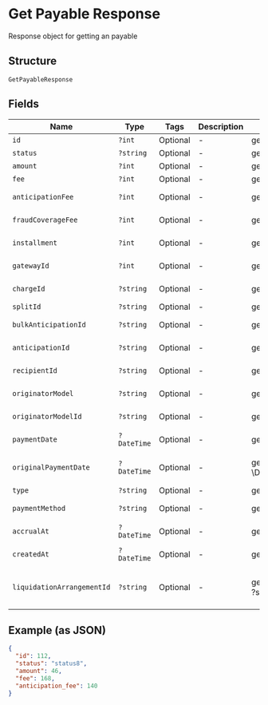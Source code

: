 
# Get Payable Response

Response object for getting an payable

## Structure

`GetPayableResponse`

## Fields

| Name | Type | Tags | Description | Getter | Setter |
|  --- | --- | --- | --- | --- | --- |
| `id` | `?int` | Optional | - | getId(): ?int | setId(?int id): void |
| `status` | `?string` | Optional | - | getStatus(): ?string | setStatus(?string status): void |
| `amount` | `?int` | Optional | - | getAmount(): ?int | setAmount(?int amount): void |
| `fee` | `?int` | Optional | - | getFee(): ?int | setFee(?int fee): void |
| `anticipationFee` | `?int` | Optional | - | getAnticipationFee(): ?int | setAnticipationFee(?int anticipationFee): void |
| `fraudCoverageFee` | `?int` | Optional | - | getFraudCoverageFee(): ?int | setFraudCoverageFee(?int fraudCoverageFee): void |
| `installment` | `?int` | Optional | - | getInstallment(): ?int | setInstallment(?int installment): void |
| `gatewayId` | `?int` | Optional | - | getGatewayId(): ?int | setGatewayId(?int gatewayId): void |
| `chargeId` | `?string` | Optional | - | getChargeId(): ?string | setChargeId(?string chargeId): void |
| `splitId` | `?string` | Optional | - | getSplitId(): ?string | setSplitId(?string splitId): void |
| `bulkAnticipationId` | `?string` | Optional | - | getBulkAnticipationId(): ?string | setBulkAnticipationId(?string bulkAnticipationId): void |
| `anticipationId` | `?string` | Optional | - | getAnticipationId(): ?string | setAnticipationId(?string anticipationId): void |
| `recipientId` | `?string` | Optional | - | getRecipientId(): ?string | setRecipientId(?string recipientId): void |
| `originatorModel` | `?string` | Optional | - | getOriginatorModel(): ?string | setOriginatorModel(?string originatorModel): void |
| `originatorModelId` | `?string` | Optional | - | getOriginatorModelId(): ?string | setOriginatorModelId(?string originatorModelId): void |
| `paymentDate` | `?DateTime` | Optional | - | getPaymentDate(): ?\DateTime | setPaymentDate(?\DateTime paymentDate): void |
| `originalPaymentDate` | `?DateTime` | Optional | - | getOriginalPaymentDate(): ?\DateTime | setOriginalPaymentDate(?\DateTime originalPaymentDate): void |
| `type` | `?string` | Optional | - | getType(): ?string | setType(?string type): void |
| `paymentMethod` | `?string` | Optional | - | getPaymentMethod(): ?string | setPaymentMethod(?string paymentMethod): void |
| `accrualAt` | `?DateTime` | Optional | - | getAccrualAt(): ?\DateTime | setAccrualAt(?\DateTime accrualAt): void |
| `createdAt` | `?DateTime` | Optional | - | getCreatedAt(): ?\DateTime | setCreatedAt(?\DateTime createdAt): void |
| `liquidationArrangementId` | `?string` | Optional | - | getLiquidationArrangementId(): ?string | setLiquidationArrangementId(?string liquidationArrangementId): void |

## Example (as JSON)

```json
{
  "id": 112,
  "status": "status8",
  "amount": 46,
  "fee": 168,
  "anticipation_fee": 140
}
```


